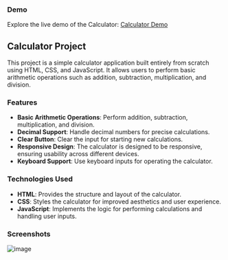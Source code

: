 ### Demo
Explore the live demo of the Calculator: [Calculator Demo](https://your-username.github.io/calculator)

## Calculator Project

This project is a simple calculator application built entirely from scratch using HTML, CSS, and JavaScript. It allows users to perform basic arithmetic operations such as addition, subtraction, multiplication, and division.

### Features

- **Basic Arithmetic Operations**: Perform addition, subtraction, multiplication, and division.
- **Decimal Support**: Handle decimal numbers for precise calculations.
- **Clear Button**: Clear the input for starting new calculations.
- **Responsive Design**: The calculator is designed to be responsive, ensuring usability across different devices.
- **Keyboard Support**: Use keyboard inputs for operating the calculator.

### Technologies Used

- **HTML**: Provides the structure and layout of the calculator.
- **CSS**: Styles the calculator for improved aesthetics and user experience.
- **JavaScript**: Implements the logic for performing calculations and handling user inputs.


### Screenshots

![image](https://github.com/MoMansur/Calculator/assets/58377731/b579179d-a6fa-4245-acf3-7baefe79e82d)



